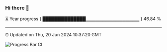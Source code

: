 ### Hi there 👋

⏳ Year progress { ██████████████▁▁▁▁▁▁▁▁▁▁▁▁▁▁▁▁ } 46.84 %

---

⏰ Updated on Thu, 20 Jun 2024 10:37:20 GMT

![Progress Bar CI](https://github.com/IshwaranRudhara/GIT-ACTION/workflows/Progress%20Bar%20CI/badge.svg)
